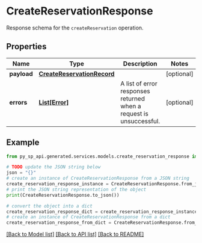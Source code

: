 # CreateReservationResponse

Response schema for the `createReservation` operation.

## Properties

Name | Type | Description | Notes
------------ | ------------- | ------------- | -------------
**payload** | [**CreateReservationRecord**](CreateReservationRecord.md) |  | [optional] 
**errors** | [**List[Error]**](Error.md) | A list of error responses returned when a request is unsuccessful. | [optional] 

## Example

```python
from py_sp_api.generated.services.models.create_reservation_response import CreateReservationResponse

# TODO update the JSON string below
json = "{}"
# create an instance of CreateReservationResponse from a JSON string
create_reservation_response_instance = CreateReservationResponse.from_json(json)
# print the JSON string representation of the object
print(CreateReservationResponse.to_json())

# convert the object into a dict
create_reservation_response_dict = create_reservation_response_instance.to_dict()
# create an instance of CreateReservationResponse from a dict
create_reservation_response_from_dict = CreateReservationResponse.from_dict(create_reservation_response_dict)
```
[[Back to Model list]](../README.md#documentation-for-models) [[Back to API list]](../README.md#documentation-for-api-endpoints) [[Back to README]](../README.md)


